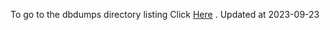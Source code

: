 To go to the dbdumps directory listing Click [Here](https://ipfs.io/ipfs/bafkreiafgbrpe7js2kuwqy2s6roornpdmxg3dkbst6257vddqnmkafsihi) . Updated at 2023-09-23
